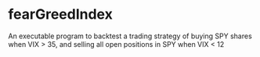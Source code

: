 # fearGreedIndex
An executable program to backtest a trading strategy of buying SPY shares when VIX > 35, and selling all open positions in SPY when VIX < 12 
